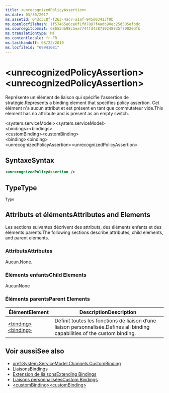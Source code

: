 ```yaml
---
title: <unrecognizedPolicyAssertion>
ms.date: 03/30/2017
ms.assetid: 043c3c8f-f263-4ac7-a1af-945d03413f0b
ms.openlocfilehash: 1f57465e6ce0f1fd7887f4adb90ec25d505efbdc
ms.sourcegitcommit: 68653db98c5ea7744fd438710248935f70020dfb
ms.translationtype: MT
ms.contentlocale: fr-FR
ms.lasthandoff: 08/22/2019
ms.locfileid: "69941081"
---
```

# <a name="unrecognizedpolicyassertion"></a><span data-ttu-id="c8c2a-101">\<unrecognizedPolicyAssertion></span><span class="sxs-lookup"><span data-stu-id="c8c2a-101">\<unrecognizedPolicyAssertion></span></span>
<span data-ttu-id="c8c2a-102">Représente un élément de liaison qui spécifie l'assertion de stratégie.</span><span class="sxs-lookup"><span data-stu-id="c8c2a-102">Represents a binding element that specifies policy assertion.</span></span> <span data-ttu-id="c8c2a-103">Cet élément n'a aucun attribut et est présent en tant que commutateur vide.</span><span class="sxs-lookup"><span data-stu-id="c8c2a-103">This element has no attribute and is present as an empty switch.</span></span>  
  
 <span data-ttu-id="c8c2a-104">\<system.serviceModel></span><span class="sxs-lookup"><span data-stu-id="c8c2a-104">\<system.serviceModel></span></span>  
<span data-ttu-id="c8c2a-105">\<bindings></span><span class="sxs-lookup"><span data-stu-id="c8c2a-105">\<bindings></span></span>  
<span data-ttu-id="c8c2a-106">\<customBinding></span><span class="sxs-lookup"><span data-stu-id="c8c2a-106">\<customBinding></span></span>  
<span data-ttu-id="c8c2a-107">\<binding></span><span class="sxs-lookup"><span data-stu-id="c8c2a-107">\<binding></span></span>  
<span data-ttu-id="c8c2a-108">\<unrecognizedPolicyAssertion></span><span class="sxs-lookup"><span data-stu-id="c8c2a-108">\<unrecognizedPolicyAssertion></span></span>  
  
## <a name="syntax"></a><span data-ttu-id="c8c2a-109">Syntaxe</span><span class="sxs-lookup"><span data-stu-id="c8c2a-109">Syntax</span></span>  
  
```xml  
<unrecognizedPolicyAssertion />
```  
  
## <a name="type"></a><span data-ttu-id="c8c2a-110">Type</span><span class="sxs-lookup"><span data-stu-id="c8c2a-110">Type</span></span>  
 `Type`  
  
## <a name="attributes-and-elements"></a><span data-ttu-id="c8c2a-111">Attributs et éléments</span><span class="sxs-lookup"><span data-stu-id="c8c2a-111">Attributes and Elements</span></span>  
 <span data-ttu-id="c8c2a-112">Les sections suivantes décrivent des attributs, des éléments enfants et des éléments parents.</span><span class="sxs-lookup"><span data-stu-id="c8c2a-112">The following sections describe attributes, child elements, and parent elements.</span></span>  
  
### <a name="attributes"></a><span data-ttu-id="c8c2a-113">Attributs</span><span class="sxs-lookup"><span data-stu-id="c8c2a-113">Attributes</span></span>  
 <span data-ttu-id="c8c2a-114">Aucun.</span><span class="sxs-lookup"><span data-stu-id="c8c2a-114">None.</span></span>  
  
### <a name="child-elements"></a><span data-ttu-id="c8c2a-115">Éléments enfants</span><span class="sxs-lookup"><span data-stu-id="c8c2a-115">Child Elements</span></span>  
 <span data-ttu-id="c8c2a-116">Aucun</span><span class="sxs-lookup"><span data-stu-id="c8c2a-116">None</span></span>  
  
### <a name="parent-elements"></a><span data-ttu-id="c8c2a-117">Éléments parents</span><span class="sxs-lookup"><span data-stu-id="c8c2a-117">Parent Elements</span></span>  
  
|<span data-ttu-id="c8c2a-118">Élément</span><span class="sxs-lookup"><span data-stu-id="c8c2a-118">Element</span></span>|<span data-ttu-id="c8c2a-119">Description</span><span class="sxs-lookup"><span data-stu-id="c8c2a-119">Description</span></span>|  
|-------------|-----------------|  
|[<span data-ttu-id="c8c2a-120">\<binding></span><span class="sxs-lookup"><span data-stu-id="c8c2a-120">\<binding></span></span>](../../../misc/binding.md)|<span data-ttu-id="c8c2a-121">Définit toutes les fonctions de liaison d’une liaison personnalisée.</span><span class="sxs-lookup"><span data-stu-id="c8c2a-121">Defines all binding capabilities of the custom binding.</span></span>|  
  
## <a name="see-also"></a><span data-ttu-id="c8c2a-122">Voir aussi</span><span class="sxs-lookup"><span data-stu-id="c8c2a-122">See also</span></span>

- <xref:System.ServiceModel.Channels.CustomBinding>
- [<span data-ttu-id="c8c2a-123">Liaisons</span><span class="sxs-lookup"><span data-stu-id="c8c2a-123">Bindings</span></span>](../../../wcf/bindings.md)
- [<span data-ttu-id="c8c2a-124">Extension de liaisons</span><span class="sxs-lookup"><span data-stu-id="c8c2a-124">Extending Bindings</span></span>](../../../wcf/extending/extending-bindings.md)
- [<span data-ttu-id="c8c2a-125">Liaisons personnalisées</span><span class="sxs-lookup"><span data-stu-id="c8c2a-125">Custom Bindings</span></span>](../../../wcf/extending/custom-bindings.md)
- [<span data-ttu-id="c8c2a-126">\<customBinding></span><span class="sxs-lookup"><span data-stu-id="c8c2a-126">\<customBinding></span></span>](custombinding.md)
